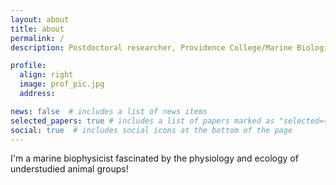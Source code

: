 ```yaml
---
layout: about
title: about
permalink: /
description: Postdoctoral researcher, Providence College/Marine Biological Laboratory

profile:
  align: right
  image: prof_pic.jpg
  address: 

news: false  # includes a list of news items
selected_papers: true # includes a list of papers marked as "selected={true}"
social: true  # includes social icons at the bottom of the page
---
```


I'm a marine biophysicist fascinated by the physiology and ecology of understudied animal groups!


